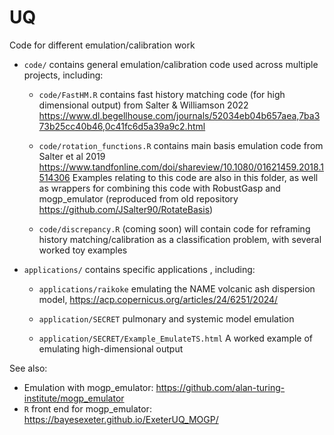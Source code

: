 # UQ

Code for different emulation/calibration work

* `code/` contains general emulation/calibration code used across multiple projects, including:

  * `code/FastHM.R` contains fast history matching code (for high dimensional output) from Salter \& Williamson 2022 https://www.dl.begellhouse.com/journals/52034eb04b657aea,7ba373b25cc40b46,0c41fc6d5a39a9c2.html
  
  * `code/rotation_functions.R` contains main basis emulation code from Salter et al 2019 https://www.tandfonline.com/doi/shareview/10.1080/01621459.2018.1514306 Examples relating to this code are also in this folder, as well as wrappers for combining this code with RobustGasp and mogp_emulator (reproduced from old repository https://github.com/JSalter90/RotateBasis)
  
  * `code/discrepancy.R` (coming soon) will contain code for reframing history matching/calibration as a classification problem, with several worked toy examples

* `applications/` contains specific applications , including:

  * `applications/raikoke` emulating the NAME volcanic ash dispersion model, https://acp.copernicus.org/articles/24/6251/2024/
 
  * `application/SECRET` pulmonary and systemic model emulation
 
  * `application/SECRET/Example_EmulateTS.html` A worked example of emulating high-dimensional output

See also:

* Emulation with mogp_emulator: https://github.com/alan-turing-institute/mogp_emulator
* `R` front end for mogp_emulator: https://bayesexeter.github.io/ExeterUQ_MOGP/
